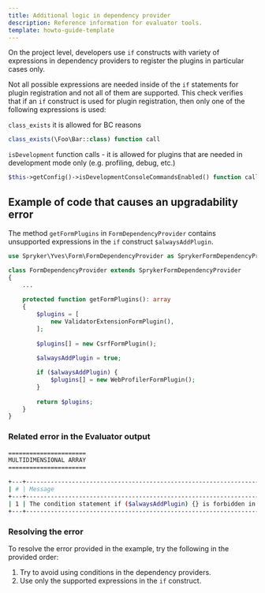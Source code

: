 ```yaml
---
title: Additional logic in dependency provider
description: Reference information for evaluator tools.
template: howto-guide-template
---
```


On the project level, developers use `if` constructs with variety of expressions in dependency providers to register the plugins in particular cases only.

Not all possible expressions are needed inside of the `if` statements for plugin registration and not all of them are supported. This check verifies that if an `if` construct is used for plugin registration, then only one of the following expressions is used:

`class_exists` it is allowed for BC reasons

```php
class_exists(\Foo\Bar::class) function call
```

`isDevelopment` function calls - it is allowed for plugins that are needed in development mode only (e.g. profiling, debug, etc.)
    
```php
$this->getConfig()->isDevelopmentConsoleCommandsEnabled() function calls 
```

## Example of code that causes an upgradability error

The method `getFormPlugins` in `FormDependencyProvider` contains unsupported expressions in the `if` construct `$alwaysAddPlugin`.

```php
use Spryker\Yves\Form\FormDependencyProvider as SprykerFormDependencyProvider;

class FormDependencyProvider extends SprykerFormDependencyProvider
{
    ...
    
    protected function getFormPlugins(): array
    {
        $plugins = [
            new ValidatorExtensionFormPlugin(),
        ];
        
        $plugins[] = new CsrfFormPlugin();
        
        $alwaysAddPlugin = true;

        if ($alwaysAddPlugin) {
            $plugins[] = new WebProfilerFormPlugin();
        }
        
        return $plugins;
    }
}
```

### Related error in the Evaluator output

```bash
======================
MULTIDIMENSIONAL ARRAY
======================

+---+------------------------------------------------------------------------------------------------------+----------------------------------------------------------------------------+
| # | Message                                                                                              | Target                                                                     |
+---+------------------------------------------------------------------------------------------------------+----------------------------------------------------------------------------+
| 1 | The condition statement if ($alwaysAddPlugin) {} is forbidden in the DependencyProvider              | /spryker/b2c-demo-shop/src/Pyz/Zed/Checkout/CheckoutDependencyProvider.php |
+---+------------------------------------------------------------------------------------------------------+----------------------------------------------------------------------------+

```

### Resolving the error

To resolve the error provided in the example, try the following in the provided order:
1. Try to avoid using conditions in the dependency providers.
2. Use only the supported expressions in the `if` construct.
